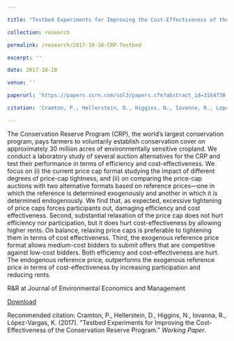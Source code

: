 ```yaml
---

title: "Testbed Experiments for Improving the Cost-Effectiveness of the Conservation Reserve Program"

collection: research

permalink: /research/2017-10-10-CRP-Testbed

excerpt: ''

date: 2017-10-10

venue: ''

paperurl: 'https://papers.ssrn.com/sol3/papers.cfm?abstract_id=3164730'

citation: 'Cramton, P., Hellerstein, D., Higgins, N., Iovanna, R., Lopez Vargas, K. (2017). &quot;Testbed Experiments for Improving the Cost-Effectiveness of the Conservation Reserve Program.&quot; <i>Working Paper</i>.'

---
```

The Conservation Reserve Program (CRP), the world’s largest conservation program, pays farmers to voluntarily establish conservation cover on approximately 30 million acres of environmentally sensitive cropland. We conduct a laboratory study of several auction alternatives for the CRP and test their performance in terms of efficiency and cost-effectiveness. We focus on (i) the current price cap format studying the impact of different degrees of price-cap tightness, and (ii) on comparing the price-cap auctions with two alternative formats based on reference prices—one in which the reference is determined exogenously and another in which it is determined endogenously. We find that, as expected, excessive tightening of price caps forces participants out, damaging efficiency and cost effectiveness. Second, substantial relaxation of the price cap does not hurt efficiency nor participation, but it does hurt cost-effectiveness by allowing higher rents. On balance, relaxing price caps is preferable to tightening them in terms of cost effectiveness. Third, the exogenous reference price format allows medium-cost bidders to submit offers that are competitive against low-cost bidders. Both efficiency and cost-effectiveness are hurt. The endogenous reference price, outperforms the exogenous reference price in terms of cost-effectiveness by increasing participation and reducing rents.

R&R at Journal of Environmental Economics and Management 

[Download](https://papers.ssrn.com/sol3/papers.cfm?abstract_id=3164730)

Recommended citation: Cramton, P., Hellerstein, D., Higgins, N., Iovanna, R., López-Vargas, K. (2017). &quot;Testbed Experiments for Improving the Cost-Effectiveness of the Conservation Reserve Program.&quot; <i>Working Paper</i>.
